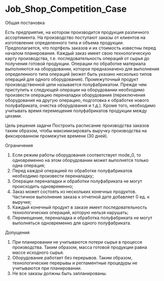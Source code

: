 # Job_Shop_Competition_Case
Общая постановка

Есть предприятие, на котором производится продукция различного ассортимента. На производство поступают заказы от клиентов на изготовление определенного типа и объема продукции. Предполагается, что портфель заказов и их стоимость известны перед началом планирования. 
Каждый заказ имеет свою технологическую карту производства, т.е. последовательность операций от сырья до получения готовой продукции. Операции по обработке материала выполняются на оборудовании, которое предназначено для выполнения определенного типа операций (может быть указано несколько типов операций для одного оборудования). 
Промежуточный продукт производственной цепи называется полуфабрикатом. Прежде чем приступить к следующей операции на оборудовании необходимо произвести операцию переналадки оборудования (переключения оборудования на другую операцию, подготовка к обработке нового полуфабриката, очистка оборудования и т.д.). Кроме того, необходимо учитывать время перемещения полуфабрикатов продукции между цехами. 

Цель решения задачи
 Построить расписание производства заказов таким образом, чтобы максимизировать выручку производства на фиксированном промежутке времени (30 дней). 

Ограничения

1.	Если режим работы оборудования соответствует mode_0, то одновременно на этом оборудовании может выполнятся только одна операция;
2.	Перед каждой операцией по обработке полуфабрикатов необходимо произвести переналадку;
3.	Операции переналадки и обработки полуфабриката не могут происходить одновременно;
4.	Заказ может состоять из нескольких конечных продуктов. Частичное выполнение заказа к отчетной дате добавляет 0 ед. к выручке;
5.	Каждый конечный продукт в заказе имеет последовательность технологических операций, которую нельзя нарушать; 
6.	Перемещение, переналадка и обработка полуфабриката не могут выполняться одновременно для одного полуфабриката.

Допущения

1.	При планировании не учитываются потери сырья в процессе производства. Таким образом, масса готовой продукции равна массе исходного сырья. 
2.	Оборудование работает без перерывов. Таким образом, технологические перерывы и регламентные процедуры не учитываются при планировании.
3.	Не все заказы должны быть запланированы. 

